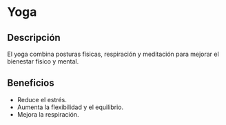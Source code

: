 # Yoga

## Descripción
El yoga combina posturas físicas, respiración y meditación para mejorar el bienestar físico y mental.

## Beneficios
- Reduce el estrés.
- Aumenta la flexibilidad y el equilibrio.
- Mejora la respiración.
